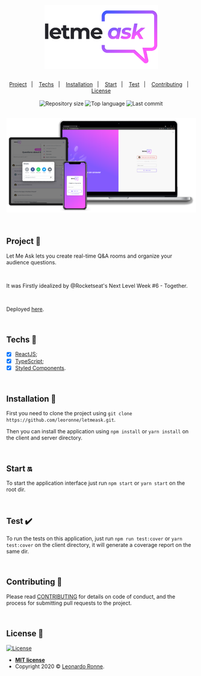 <p align="center">
  <img src="src\assets\img\png\transparentBanner.png" width="60%" />
</p>

##

<p align="center">
  <a href="#project-star2">Project</a>&nbsp;&nbsp;&nbsp;|&nbsp;&nbsp;&nbsp;
  <a href="#techs-rocket">Techs</a>&nbsp;&nbsp;&nbsp;|&nbsp;&nbsp;&nbsp;
  <a href="#installation-wrench">Installation</a>&nbsp;&nbsp;&nbsp;|&nbsp;&nbsp;&nbsp;
  <a href="#start-on">Start</a>&nbsp;&nbsp;&nbsp;|&nbsp;&nbsp;&nbsp;
  <a href="#test-heavy_check_mark">Test</a>&nbsp;&nbsp;&nbsp;|&nbsp;&nbsp;&nbsp;
  <a href="#contributing-">Contributing</a>&nbsp;&nbsp;&nbsp;|&nbsp;&nbsp;&nbsp;
  <a href="#license-memo">License</a>
  <br>
  <br>

  <img alt="Repository size" src="https://img.shields.io/github/repo-size/leoronne/letmeask">
  <img alt="Top language" src="https://img.shields.io/github/languages/top/leoronne/letmeask">
  <img alt="Last commit" src="https://img.shields.io/github/last-commit/leoronne/letmeask">

</p>

##

<p align="center">
  <img src="src\assets\img\png\banner.png"/>
</p>

<br>

## Project :star2:

Let Me Ask lets you create real-time Q&A rooms and organize your audience questions.

<br>

It was Firstly idealized by @Rocketseat's Next Level Week #6 - Together.

<br>

Deployed [here](https://letmeask.ronne.dev).

<br>

## Techs :rocket:

- [x] [ReactJS](https://reactjs.org);
- [x] [TypeScript](https://www.typescriptlang.org/);
- [x] [Styled Components](https://styled-components.com/).

<br>

## Installation :wrench:

First you need to clone the project using `git clone https://github.com/leoronne/letmeask.git`.

Then you can install the application using `npm install` or `yarn install` on the client and server directory.

<br>

## Start :on:

To start the application interface just run `npm start` or `yarn start` on the root dir.

<br>

## Test :heavy_check_mark:

To run the tests on this application, just run `npm run test:cover` or `yarn test:cover` on the client directory, it will generate a coverage report on the same dir.

<br>

## Contributing 🤔

Please read [CONTRIBUTING](https://github.com/leoronne/letmeask/blob/master/CONTRIBUTING.md) for details on code of conduct, and the process for submitting pull requests to the project.

<br>

## License :memo:

[![License](http://img.shields.io/:license-mit-blue.svg?style=flat-square)](http://badges.mit-license.org)

- **[MIT license](https://github.com/leoronne/letmeask/blob/master/LICENSE)**
- Copyright 2020 © <a href="https://github.com/leoronne" target="_blank">Leonardo Ronne</a>.

##
